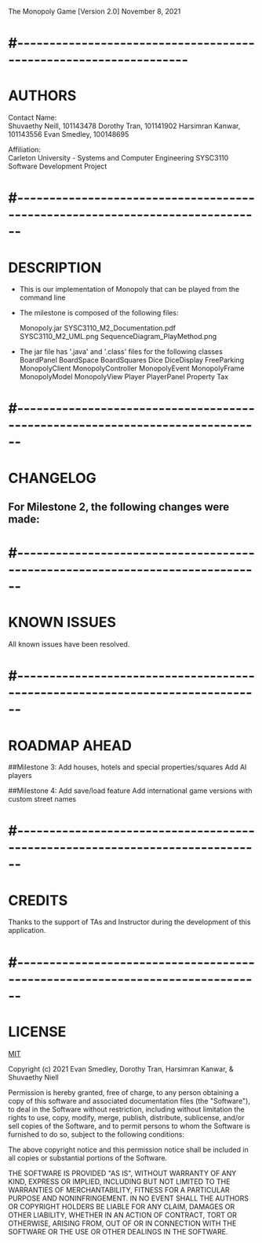 The Monopoly Game
[Version 2.0] 
November 8, 2021

#-----------------------------------------------------------------
=======
AUTHORS
=======

Contact Name:		
		Shuvaethy Neill, 101143478
		Dorothy Tran, 101141902
		Harsimran Kanwar, 101143556
		Evan Smedley, 100148695

Affiliation: 		
		Carleton University - Systems and Computer Engineering
		SYSC3110 Software Development Project

#-----------------------------------------------------------------------------
===========
DESCRIPTION
===========

- This is our implementation of Monopoly that can be played from the command line

- The milestone is composed of the following files:

	Monopoly.jar
	SYSC3110_M2_Documentation.pdf
	SYSC3110_M2_UML.png
	SequenceDiagram_PlayMethod.png

- The jar file has '.java' and '.class' files for the following classes
	BoardPanel
	BoardSpace
	BoardSquares
	Dice
	DiceDisplay
	FreeParking
	MonopolyClient
	MonopolyController
	MonopolyEvent
	MonopolyFrame
	MonopolyModel
	MonopolyView
	Player
	PlayerPanel
	Property
	Tax

#-----------------------------------------------------------------------------
=========
CHANGELOG
=========

For Milestone 2, the following changes were made:
- 


#-----------------------------------------------------------------------------
============
KNOWN ISSUES
============

All known issues have been resolved.


#-----------------------------------------------------------------------------
=============
ROADMAP AHEAD
=============

##Milestone 3:
		Add houses, hotels and special properties/squares
		Add AI players

##Milestone 4:
		Add save/load feature
		Add international game versions with custom street names
		

#-----------------------------------------------------------------------------
=======
CREDITS
=======

Thanks to the support of TAs and Instructor during the development of this
application.


#-----------------------------------------------------------------------------
=======
LICENSE
=======

[MIT](https://choosealicense.com/licenses/mit/)

Copyright (c) 2021 Evan Smedley, Dorothy Tran, Harsimran Kanwar, & Shuvaethy Niell

Permission is hereby granted, free of charge, to any person obtaining a copy
of this software and associated documentation files (the "Software"), to deal
in the Software without restriction, including without limitation the rights
to use, copy, modify, merge, publish, distribute, sublicense, and/or sell
copies of the Software, and to permit persons to whom the Software is
furnished to do so, subject to the following conditions:

The above copyright notice and this permission notice shall be included in all
copies or substantial portions of the Software.

THE SOFTWARE IS PROVIDED "AS IS", WITHOUT WARRANTY OF ANY KIND, EXPRESS OR
IMPLIED, INCLUDING BUT NOT LIMITED TO THE WARRANTIES OF MERCHANTABILITY,
FITNESS FOR A PARTICULAR PURPOSE AND NONINFRINGEMENT. IN NO EVENT SHALL THE
AUTHORS OR COPYRIGHT HOLDERS BE LIABLE FOR ANY CLAIM, DAMAGES OR OTHER
LIABILITY, WHETHER IN AN ACTION OF CONTRACT, TORT OR OTHERWISE, ARISING FROM,
OUT OF OR IN CONNECTION WITH THE SOFTWARE OR THE USE OR OTHER DEALINGS IN THE
SOFTWARE.
